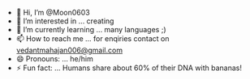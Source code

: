 - 👋 Hi, I’m @Moon0603
- 👀 I’m interested in ... creating
- 🌱 I’m currently learning ... many languages ;)
- 📫 How to reach me ... for enqiries contact on vedantmahajan006@gmail.com
- 😄 Pronouns: ... he/him
- ⚡ Fun fact: ... Humans share about 60% of their DNA with bananas!

<!---
Moon0603/Moon0603 is a ✨ special ✨ repository because its `README.md` (this file) appears on your GitHub profile.
You can click the Preview link to take a look at your changes.
--->
